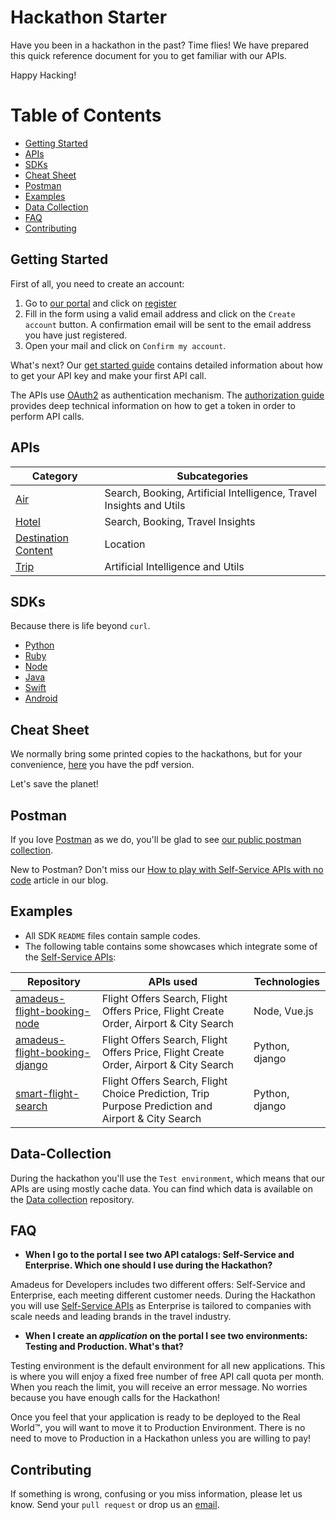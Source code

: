 # Hackathon Starter

Have you been in a hackathon in the past? Time flies! We have prepared this quick reference document for you to get familiar with our APIs.

Happy Hacking!

# Table of Contents

- [Getting Started](#getting-started)
- [APIs](#apis)
- [SDKs](#sdks)
- [Cheat Sheet](#cheatsheet)
- [Postman](#postman)
- [Examples](#examples)
- [Data Collection](#data-collection)
- [FAQ](#FAQ)
- [Contributing](#contributing)


## Getting Started

First of all, you need to create an account:

1. Go to [our portal](https://developers.amadeus.com) and click on [register](https://developers.amadeus.com/create-account)
2. Fill in the form using a valid email address and click on the `Create account` button. A confirmation email will be sent to the email address you have just registered.
3. Open your mail and click on `Confirm my account`.

What's next? Our [get started guide](https://developers.amadeus.com/get-started/category?id=80&durl=335&parentId=NaN) contains detailed information about how to get your API key and make your first API call.

The APIs use [OAuth2](https://en.wikipedia.org/wiki/OAuth) as authentication mechanism. The [authorization guide](https://github.com/amadeus4dev/developer-guides/blob/master/guides/authorization.md) provides deep technical information on how to get a token in order to perform API calls.

## APIs 

| Category | Subcategories |
| ----------------------------------------------- | ---------------------------------------------------------------------------- |
| [Air](https://developers.amadeus.com/self-service/category/air) | Search, Booking, Artificial Intelligence, Travel Insights and Utils |
| [Hotel](https://developers.amadeus.com/self-service/category/hotel) | Search, Booking, Travel Insights |
| [Destination Content](https://developers.amadeus.com/self-service/category/destination-content) | Location |
| [Trip](https://developers.amadeus.com/self-service/category/trip) | Artificial Intelligence and Utils |

## SDKs

Because there is life beyond `curl`.

- [Python](https://github.com/amadeus4dev/amadeus-python)
- [Ruby](https://github.com/amadeus4dev/amadeus-ruby)
- [Node](https://github.com/amadeus4dev/amadeus-node)
- [Java](https://github.com/amadeus4dev/amadeus-java)
- [Swift](https://github.com/amadeus4dev/amadeus-swift)
- [Android](https://github.com/amadeus4dev/amadeus-android)

## Cheat Sheet

We normally bring some printed copies to the hackathons, but for your convenience, [here](https://github.com/amadeus4dev/hackathon-starter/blob/master/cheatsheets/amadeus4dev.pdf) you have the pdf version.

Let's save the planet!

## Postman

If you love [Postman](https://www.getpostman.com/) as we do, you'll be glad to see [our public postman collection](https://documenter.getpostman.com/view/2672636/RWEcPfuJ).

New to Postman? Don't miss our [How to play with Self-Service APIs with no code](https://developers.amadeus.com/blog/how-to-play-with-self-service-apis-with-no-code-using-postman) article in our blog.

## Examples

- All SDK `README` files contain sample codes.
- The following table contains some showcases which integrate some of the [Self-Service APIs](https://developers.amadeus.com/self-service/):

| Repository | APIs used | Technologies |
| ----------------------------------------------- | ---------------------------------------------------------------------------- | ------------------------------------------------------|
| [amadeus-flight-booking-node](https://github.com/amadeus4dev/amadeus-flight-booking-node) | Flight Offers Search, Flight Offers Price, Flight Create Order, Airport & City Search | Node, Vue.js |
| [amadeus-flight-booking-django](https://github.com/amadeus4dev/amadeus-flight-booking-django) | Flight Offers Search, Flight Offers Price, Flight Create Order, Airport & City Search | Python, django |
| [smart-flight-search](https://github.com/amadeus4dev/smart-flight-search) | Flight Offers Search, Flight Choice Prediction, Trip Purpose Prediction and Airport & City Search | Python, django |


## Data-Collection

During the hackathon you'll use the `Test environment`, which means that our APIs are using mostly cache data. You can find which data is available on the [Data collection](http://github.com/amadeus4dev/data-collection) repository.

## FAQ

* **When I go to the portal I see two API catalogs: Self-Service and Enterprise. Which one should I use during the Hackathon?**

Amadeus for Developers includes two different offers: Self-Service and
Enterprise, each meeting different customer needs. During the Hackathon you
will use [Self-Service APIs](https://developers.amadeus.com/self-service/) as
Enterprise is tailored to companies with scale needs and leading brands in the
travel industry.

* **When I create an *application* on the portal I see two environments: Testing and Production. What's that?**

Testing environment is the default environment for all new applications. This
is where you will enjoy a fixed free number of free API call quota per month.
When you reach the limit, you will receive an error message. No worries because
you have enough calls for the Hackathon!

Once you feel that your application is ready to be deployed to the Real World™,
you will want to move it to Production Environment. There is no need to move to
Production in a Hackathon unless you are willing to pay!

## Contributing

If something is wrong, confusing or you miss information, please let us know. Send your `pull request` or drop us an [email](mailto:developers@amadeus.com).
